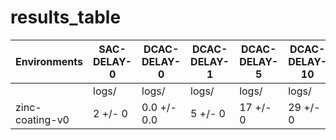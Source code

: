 # results_table
| Environments  |SAC-DELAY-0|DCAC-DELAY-0|DCAC-DELAY-1|DCAC-DELAY-5|DCAC-DELAY-10|DCAC-DELAY-20|
|---------------|-----------|------------|------------|------------|-------------|-------------|
|               |logs/      |logs/       |logs/       |logs/       |logs/        |logs/        |
|zinc-coating-v0|2 +/- 0    |0.0 +/- 0.0 |5 +/- 0     |17 +/- 0    |29 +/- 0     |57 +/- 0     |
